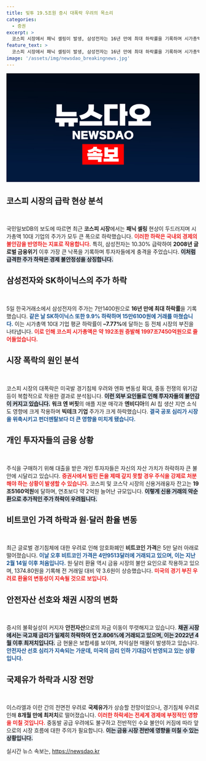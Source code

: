 ```yaml
---
title: 빚투 19.5조원 증시 대폭락 우려의 목소리
categories:
  - 증권
excerpt: >
  코스피 시장에서 패닉 셀링이 발생, 삼성전자는 16년 만에 최대 하락률을 기록하며 시가총액 10대 기업이 모두 급락하는 모습을 보였다. 비트코인도 5만 달러 아래로 떨어지며 암울한 전망이 이어지고 있다.
feature_text: >
  코스피 시장에서 패닉 셀링이 발생, 삼성전자는 16년 만에 최대 하락률을 기록하며 시가총액 10대 기업이 모두 급락하는 모습을 보였다. 비트코인도 5만 달러 아래로 떨어지며 암울한 전망이 이어지고 있다.
image: '/assets/img/newsdao_breakingnews.jpg'
---
```


<p><img src="/assets/img/newsdao_breakingnews.jpg" alt="flaretime 속보" /></p>

<h2 data-ke-size="size26">코스피 시장의 급락 현상 분석</h2>

<p data-ke-size="size16">&nbsp;</p>

<p>국민일보DB의 보도에 따르면 최근 <strong>코스피 시장</strong>에서는 <strong>패닉 셀링</strong> 현상이 두드러지며 시가총액 10대 기업의 주가가 모두 큰 폭으로 하락했습니다. <b><span style="color: #ee2323;">이러한 하락은 국내외 경제의 불안감을 반영하는 지표로 작용합니다.</span></b> 특히, 삼성전자는 10.30% 급락하여 <strong>2008년 글로벌 금융위기</strong> 이후 가장 큰 낙폭을 기록하며 투자자들에게 충격을 주었습니다. <b><span style="background-color: #21538527;">이처럼 급격한 주가 하락은 경제 불안정성을 상징합니다.</span></b> </p>

<h2 data-ke-size="size26">삼성전자와 SK하이닉스의 주가 하락</h2>

<p data-ke-size="size16">&nbsp;</p>

<p>5일 한국거래소에서 삼성전자의 주가는 7만1400원으로 <strong>16년 만에 최대 하락률</strong>을 기록했습니다. <b><span style="color: #1a5490;">같은 날 SK하이닉스 또한 9.9% 하락하며 15만6100원에 거래를 마쳤습니다.</span></b> 이는 시가총액 10대 기업 평균 하락률이 <strong>–7.77%</strong>에 달하는 등 전체 시장의 부진을 나타냅니다. <b><span style="color: #ee2323;">이로 인해 코스피 시가총액은 약 192조원 증발해 1997조7450억원으로 줄어들었습니다.</span></b> </p>

<h2 data-ke-size="size26">시장 폭락의 원인 분석</h2>

<p data-ke-size="size16">&nbsp;</p>

<p>코스피 시장의 대폭락은 미국발 경기침체 우려와 엔화 변동성 확대, 중동 전쟁의 위기감 등이 복합적으로 작용한 결과로 분석됩니다. <b><span style="background-color: #21538527;">이런 외부 요인들로 인해 투자자들의 불안감이 커지고 있습니다.</span></b> <strong>워크 엔 버핏</strong>의 애플 지분 매각과 <strong>엔비디아</strong>의 AI 칩 생산 지연 소식도 영향에 크게 작용하며 <strong>빅테크 기업</strong> 주가가 크게 하락했습니다. <b><span style="color: #1a5490;">결국 공포 심리가 시장을 위축시키고 펀더멘탈보다 더 큰 영향을 미치게 됐습니다.</span></b> </p>

<h2 data-ke-size="size26">개인 투자자들의 금융 상황</h2>

<p data-ke-size="size16">&nbsp;</p>

<p>주식을 구매하기 위해 대출을 받은 개인 투자자들은 자신의 자산 가치가 하락하자 큰 불안에 시달리고 있습니다. <b><span style="color: #ee2323;">증권사에서 빌린 돈을 제때 갚지 못할 경우 주식을 강제로 처분해야 하는 상황이 발생할 수 있습니다.</span></b> 코스피 및 코스닥 시장의 신용거래융자 잔고는 <strong>19조5160억원</strong>에 달하며, 연초보다 약 2억원 늘어난 규모입니다. <b><span style="background-color: #21538527;">이렇게 신용 거래의 악순환으로 추가적인 주가 하락이 우려됩니다.</span></b> </p>

<h2 data-ke-size="size26">비트코인 가격 하락과 원·달러 환율 변동</h2>

<p data-ke-size="size16">&nbsp;</p>

<p>최근 글로벌 경기침체에 대한 우려로 인해 암호화폐인 <strong>비트코인 가격</strong>은 5만 달러 아래로 떨어졌습니다. <b><span style="color: #1a5490;">이날 오후 비트코인 가격은 4만9513달러에 거래되고 있으며, 이는 지난 2월 14일 이후 처음입니다.</span></b> 원·달러 환율 역시 금융 시장의 불안 요인으로 작용하고 있으며, 1374.80원을 기록해 전 거래일 대비 약 3.6원이 상승했습니다. <b><span style="color: #ee2323;">미국의 경기 부진 우려로 환율의 변동성이 지속될 것으로 보입니다.</span></b></p>

<h2 data-ke-size="size26">안전자산 선호와 채권 시장의 변화</h2>

<p data-ke-size="size16">&nbsp;</p>

<p>증시의 불확실성이 커지자 <strong>안전자산</strong>으로의 자금 이동이 뚜렷해지고 있습니다. <b><span style="background-color: #21538527;">채권 시장에서는 국고채 금리가 일제히 하락하여 연 2.806%에 거래되고 있으며, 이는 2022년 4월 이후 최저치입니다.</span></b> 금 현물은 보합세를 보이며, 차익실현 매물이 발생하고 있습니다. <b><span style="color: #1a5490;">안전자산 선호 심리가 지속되는 가운데, 미국의 금리 인하 기대감이 반영되고 있는 상황입니다.</span></b> </p>

<h2 data-ke-size="size26">국제유가 하락과 시장 전망</h2>

<p data-ke-size="size16">&nbsp;</p>

<p>이스라엘과 이란 간의 전면전 우려로 <strong>국제유가</strong>가 상승할 전망이었으나, 경기침체 우려로 인해 <strong>8개월 만에 최저치</strong>로 떨어졌습니다. <b><span style="color: #ee2323;">이러한 하락세는 전세계 경제에 부정적인 영향을 미칠 것입니다.</span></b> 중동발 공급 우려에도 불구하고 전반적인 수요 불안이 커짐에 따라 앞으로의 시장 흐름에 대한 주의가 필요합니다. <b><span style="background-color: #21538527;">이는 금융 시장 전반에 영향을 미칠 수 있는 상황입니다.</span></b> </p>

<p data-ke-size="size16"></p>
실시간 뉴스 속보는, <a href="https://newsdao.kr" rel="dofollow">https://newsdao.kr</a>


